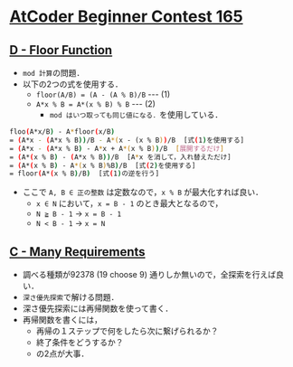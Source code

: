 # [AtCoder Beginner Contest 165](https://atcoder.jp/contests/abc165/tasks)

## [D - Floor Function](https://atcoder.jp/contests/abc165/tasks/abc165_d)
- `mod 計算`の問題．
- 以下の2つの式を使用する．
    - `floor(A/B) = (A - (A % B)/B` --- (1)
    - `A*x % B = A*(x % B) % B` --- (2)
        - `mod はいつ取っても同じ値になる．`を使用している．

```bash
floo(A*x/B) - A*floor(x/B)
= (A*x - (A*x % B))/B - A*(x - (x % B))/B  [式(1)を使用する]
= (A*x - (A*x % B) - A*x + A*(x % B))/B  [展開するだけ]
= (A*(x % B) - (A*x % B))/B  [A*x を消して，入れ替えただけ]
= (A*(x % B) - A*(x % B)%B)/B  [式(2)を使用する]
= floor(A*(x % B)/B)  [式(1)の逆を行う]
```

- ここで `A, B ∈ 正の整数` は定数なので，`x % B` が最大化すれば良い．
    - `x ∈ N` において，`x = B - 1` のとき最大となるので，
    - `N ≧ B - 1` → `x = B - 1`
    - `N < B - 1` → `x = N`

## [C - Many Requirements](https://atcoder.jp/contests/abc165/tasks/abc165_c)
- 調べる種類が92378 (19 choose 9) 通りしか無いので，全探索を行えば良い．
- `深さ優先探索`で解ける問題．
- 深さ優先探索には再帰関数を使って書く．
- 再帰関数を書くには，
    - 再帰の１ステップで何をしたら次に繋げられるか？
    - 終了条件をどうするか？
    - の2点が大事．

